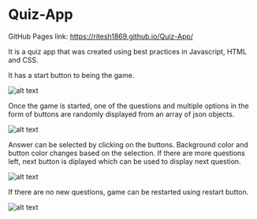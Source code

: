# Quiz-App

GitHub Pages link: https://ritesh1869.github.io/Quiz-App/

It is a quiz app that was created using best practices in Javascript, HTML and CSS.

It has a start button to being the game.

![alt text](https://github.com/ritesh1869/Quiz-App/blob/master/images/Screen%20Shot%202020-04-27%20at%203.16.02%20PM.png)

Once the game is started, one of the  questions and multiple options in the form of buttons are randomly displayed from an array of json objects.

![alt text](https://github.com/ritesh1869/Quiz-App/blob/master/images/Screen%20Shot%202020-04-27%20at%203.38.07%20PM.png)

Answer can be selected by clicking on the  buttons. Background color and button color changes based on the selection.
If there are more questions left, next button is diplayed which can be used to display next question.

![alt text](https://github.com/ritesh1869/Quiz-App/blob/master/images/Screen%20Shot%202020-04-27%20at%203.41.51%20PM.png)

If there are no new questions, game can be restarted using restart button.

![alt text](https://github.com/ritesh1869/Quiz-App/blob/master/images/Screen%20Shot%202020-04-27%20at%203.38.10%20PM.png)

